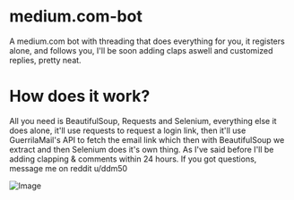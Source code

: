 # medium.com-bot
A medium.com bot with threading that does everything for you, it registers alone, and follows you, I'll be soon adding claps aswell and customized replies, pretty neat.
<h1> How does it work? </h1>
All you need is BeautifulSoup, Requests and Selenium, everything else it does alone, it'll use requests to request a login link, then it'll use GuerrilaMail's API to fetch the email link which then with BeautifulSoup we extract and then Selenium does it's own thing.
As I've said before I'll be adding clapping & comments within 24 hours. If you got questions, message me on reddit u/ddm50

![Image](https://i.imgur.com/uunfWVy.png)
